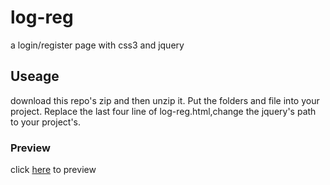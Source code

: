 # log-reg
a login/register page with css3 and jquery
## Useage
download this repo's zip and then unzip it. Put the folders and file into your project. Replace the last four line of log-reg.html,change the jquery's path to your project's. 
### Preview
click [here](http://htmlpreview.github.io/?https://github.com/jzb007/log-reg/blob/master/log-reg.html "preview") to preview

